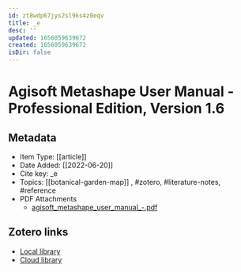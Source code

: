 ```yaml
---
id: zt8wdp67jys2sl9ks4z0eqv
title: _e
desc: ''
updated: 1656059639672
created: 1656059639672
isDir: false
---
```

# Agisoft Metashape User Manual - Professional Edition, Version 1.6

## Metadata

* Item Type: [[article]]
* Date Added: [[2022-06-20]]
* Cite key: _e
* Topics: [[botanical-garden-map]]
, #zotero, #literature-notes, #reference
* PDF Attachments
	- [agisoft_metashape_user_manual_-.pdf](zotero://open-pdf/library/items/7SN6YDJU)


##  Zotero links
* [Local library](zotero://select/items/3_VEP6WZ39)
* [Cloud library](http://zotero.org/groups/4613367/items/VEP6WZ39)

